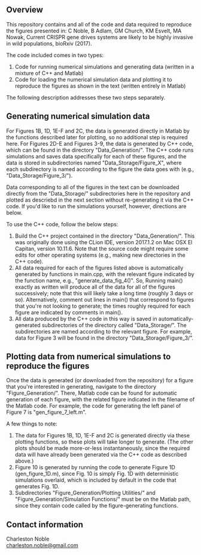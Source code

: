 ## Overview ##

This repository contains and all of the code and data required to reproduce the figures presented in: C Noble, B Adlam, GM Church, KM Esvelt, MA Nowak, Current CRISPR gene drives systems are likely to be highly invasive in wild populations, bioRxiv (2017).

The code included comes in two types:

1. Code for running numerical simulations and generating data (written in a mixture of C++ and Matlab)
2. Code for loading the numerical simulation data and plotting it to reproduce the figures as shown in the text (written entirely in Matlab)

The following description addresses these two steps separately.

## Generating numerical simulation data ##

For Figures 1B, 1D, 1E-F and 2C, the data is generated directly in Matlab by the functions described later for plotting, so no additional step is required here. For Figures 2D-E and Figures 3-9, the data is generated by C++ code, which can be found in the directory "Data_Generation/". The C++ code runs simulations and saves data specifically for each of these figures, and the data is stored in subdirectories named "Data_Storage/Figure_X", where each subdirectory is named according to the figure the data goes with (e.g., "Data_Storage/Figure_3/").

Data corresponding to all of the figures in the text can be downloaded directly from the "Data_Storage/" subdirectories here in the repository and plotted as descriebd in the next section without re-generating it via the C++ code. If you'd like to run the simulations yourself, however, directions are below.

To use the C++ code, follow the below steps:

1. Build the C++ project contained in the directory "Data_Generation/". This was originally done using the CLion IDE, version 2017.1.2 on Mac OSX El Capitan, version 10.11.6. Note that the source code might require some edits for other operating systems (e.g., making new directories in the C++ code).
2. All data required for each of the figures listed above is automatically generated by functions in main.cpp, with the relevant figure indicated by the function name, e.g., "generate_data_fig_4()". So, Running main() exactly as written will produce all of the data for all of the figures successively; note that this will likely take a long time (roughly 3 days or so). Alternatively, comment out lines in main() that correspond to figures that you're not looking to generate; the times roughly required for each figure are indicated by comments in main().
3. All data produced by the C++ code in this way is saved in automatically-generated subdirectories of the directory called "Data_Storage/". The subdirectories are named according to the relevant figure. For example, data for Figure 3 will be found in the directory "Data_Storage/Figure_3/".

## Plotting data from numerical simulations to reproduce the figures ##

Once the data is generated (or downloaded from the repository) for a figure that you're interested in generating, navigate to the directory "Figure_Generation/". There, Matlab code can be found for automatic generation of each figure, with the related figure indicated in the filename of the Matlab code. For example, the code for generating the left panel of Figure 7 is "gen_figure_7_left.m".

A few things to note:
1. The data for Figures 1B, 1D, 1E-F and 2C is generated directly via these plotting functions, so these plots will take longer to generate. (The other plots should be made more-or-less instantaneously, since the required data will have already been generated via the C++ code as described above.)
2. Figure 10 is generated by running the code to generate Figure 1D (gen_figure_1D.m), since Fig. 10 is simply Fig. 1D with deterministic simulations overlaid, which is included by default in the code that generates Fig. 1D.
3. Subdirectories "Figure_Generation/Plotting Utilities/" and "Figure_Generation/Simulation Functions/" must be on the Matlab path, since they contain code called by the figure-generating functions.

## Contact information ##

Charleston Noble\
charleston.noble@gmail.com
